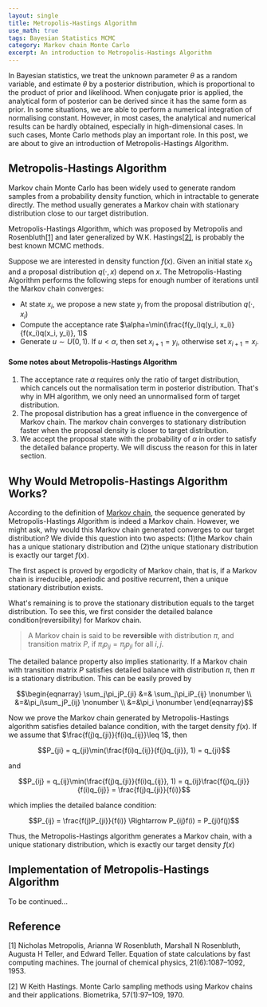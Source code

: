 ```yaml
---
layout: single
title: Metropolis-Hastings Algorithm
use_math: true
tags: Bayesian Statistics MCMC
category: Markov chain Monte Carlo
excerpt: An introduction to Metropolis-Hastings Algorithm
---
```



In Bayesian statistics, we treat the unknown parameter $\theta$ as a random variable, and estimate $\theta$ by a posterior distribution, which is proportional to the product of prior and likelihood. When conjugate prior is applied, the analytical form of posterior can be derived since it has the same form as prior. In some situations, we are able to perform a numerical integration of normalising constant. However, in most cases, the analytical and numerical results can be hardly obtained, especially in high-dimensional cases. In such cases, Monte Carlo methods play an important role. In this post, we are about to give an introduction of Metropolis-Hastings Algorithm.

## Metropolis-Hastings Algorithm
Markov chain Monte Carlo has been widely used to generate random samples from a probability density function, which in intractable to generate directly. The method usually generates a Markov chain with stationary distribution close to our target distribution.

Metropolis-Hastings Algorithm, which was proposed by Metropolis and Rosenbluth[\[1\]](#Metro) and later generalized by W.K. Hastings[\[2\]](#Hastings), is probably the best known MCMC methods.

Suppose we are interested in density function $f(x)$. Given an initial state $x_0$ and a proposal distribution $q(\cdot, x)$ depend on $x$. The Metropolis-Hasting Algorithm performs the following steps for enough number of iterations until the Markov chain converges:
- At state $x_i$, we propose a new state $y_i$ from the proposal distribution $q(\cdot, x_i)$
- Compute the acceptance rate $\alpha=\min(\frac{f(y_i)q(y_i, x_i)}{f(x_i)q(x_i, y_i)}, 1)$
- Generate $u\sim U(0, 1)$. If $u<\alpha$, then set $x_{i+1} = y_i$, otherwise set $x_{i+1}=x_i$.

#### Some notes about Metropolis-Hastings Algorithm
1. The acceptance rate $\alpha$ requires only the ratio of target distribution, which cancels out the normalisation term in posterior distribution. That's why in MH algorithm, we only need an unnormalised form of target distribution.
2. The proposal distribution has a great influence in the convergence of Markov chain. The markov chain converges to stationary distribution faster when the proposal density is closer to target distribution.
3. We accept the proposal state with the probability of $\alpha$ in order to satisfy the detailed balance property. We will discuss the reason for this in later section.


## Why Would Metropolis-Hastings Algorithm Works?
According to the definition of [Markov chain](https://en.wikipedia.org/wiki/Markov_chain#Markov_property), the sequence generated by Metropolis-Hastings Algorithm is indeed a Markov chain. However, we might ask, why would this Markov chain generated converges to our target distribution? We divide this question into two aspects: (1)the Markov chain has a unique stationary distribution and (2)the unique stationary distribution is exactly our target $f(x)$.

The first aspect is proved by ergodicity of Markov chain, that is, if a Markov chain is irreducible, aperiodic and positive recurrent, then a unique stationary distribution exists. 

What's remaining is to prove the stationary distribution equals to the target distribution. To see this, we first consider the detailed balance condition(reversibility) for Markov chain. 
> A Markov chain is said to be **reversible** with distribution $\pi$, and transition matrix $P$, if $\pi_ip_{ij}=\pi_jp_{ji}$ for all $i, j$.

The detailed balance property also implies stationarity. If a Markov chain with transition matrix $P$ satisfies detailed balance with distribution $\pi$, then $\pi$ is a stationary distribution. This can be easily proved by 

$$\begin{eqnarray}
\sum_j\pi_jP_{ji} &=& \sum_j\pi_iP_{ij} \nonumber \\
&=&\pi_i\sum_jP_{ij} \nonumber \\
&=&\pi_i \nonumber
\end{eqnarray}$$ 

Now we prove the Markov chain generated by Metropolis-Hastings algorithm satisfies detailed balance condition, with the target density $f(x)$. If we assume that $\frac{f(j)q_{ji}}{f(i)q_{ij}}\leq 1$, then

$$P_{ji} = q_{ji}\min(\frac{f(i)q_{ij}}{f(j)q_{ji}}, 1) = q_{ji}$$

and 

$$P_{ij} = q_{ij}\min(\frac{f(j)q_{ji}}{f(i)q_{ij}}, 1) = q_{ij}\frac{f(j)q_{ji}}{f(i)q_{ij}} = \frac{f(j)q_{ji}}{f(i)}$$

which implies the detailed balance condition:

$$P_{ij} = \frac{f(j)P_{ji}}{f(i)} \Rightarrow P_{ij}f(i) = P_{ji}f(j)$$

Thus, the Metropolis-Hastings algorithm generates a Markov chain, with a unique stationary distribution, which is exactly our target density $f(x)$

## Implementation of Metropolis-Hastings Algorithm
To be continued...






## Reference
<a name="Metro">\[1\]</a> Nicholas Metropolis, Arianna W Rosenbluth, Marshall N Rosenbluth, Augusta H Teller, and Edward Teller. Equation of state calculations by fast computing machines. The journal of chemical physics, 21(6):1087–1092, 1953.

<a name="Hastings">\[2\]</a> W Keith Hastings. Monte Carlo sampling methods using Markov chains and their applications. Biometrika, 57(1):97–109, 1970.